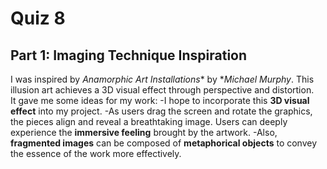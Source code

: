 # Quiz 8
## Part 1: Imaging Technique Inspiration
I was inspired by *Anamorphic Art Installations** by **Michael Murphy*. This illusion art achieves a 3D visual effect through perspective and distortion.\
It gave me some ideas for my work:
-I hope to incorporate this **3D visual effect** into my project. 
-As users drag the screen and rotate the graphics, the pieces align and reveal a breathtaking image. Users can deeply experience the **immersive feeling** brought by the artwork. 
-Also, **fragmented images** can be composed of **metaphorical objects** to convey the essence of the work more effectively.